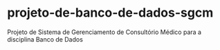# projeto-de-banco-de-dados-sgcm
Projeto de Sistema de Gerenciamento de Consultório Médico para a disciplina Banco de Dados

